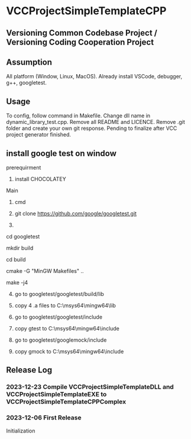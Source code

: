 # VCCProjectSimpleTemplateCPP
## Versioning Common Codebase Project / Versioning Coding Cooperation Project

## Assumption
All platform (Window, Linux, MacOS).
Already install VSCode, debugger, g++, googletest.

## Usage
To config, follow command in Makefile.
Change dll name in dynamic_library_test.cpp.
Remove all README and LICENCE.
Remove .git folder and create your own git response.
Pending to finalize after VCC project generator finished.

## install google test on window

prerequirment
1. install CHOCOLATEY


Main

1. cmd

2. git clone https://github.com/google/googletest.git

3. 

cd googletest

mkdir build

cd build

cmake -G "MinGW Makefiles" ..

make -j4

4. go to googletest/googletest/build/lib

5. copy 4 .a files to  C:\msys64\mingw64\lib

6. go to googletest/googletest/include

7. copy gtest to C:\msys64\mingw64\include

8. go to googletest/googlemock/include

9. copy gmock to C:\msys64\mingw64\include


## Release Log

### 2023-12-23 Compile VCCProjectSimpleTemplateDLL and VCCProjectSimpleTemplateEXE to VCCProjectSimpleTemplateCPPComplex

### 2023-12-06 First Release
Initialization

